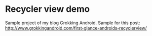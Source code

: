 Recycler view demo
================

Sample project of my blog Grokking Android. Sample for this post: http://www.grokkingandroid.com/first-glance-androids-recyclerview/
